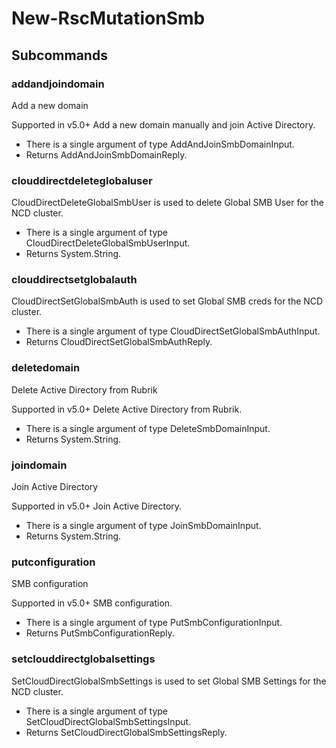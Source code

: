 # New-RscMutationSmb
## Subcommands
### addandjoindomain
Add a new domain

Supported in v5.0+
Add a new domain manually and join Active Directory.

- There is a single argument of type AddAndJoinSmbDomainInput.
- Returns AddAndJoinSmbDomainReply.
### clouddirectdeleteglobaluser
CloudDirectDeleteGlobalSmbUser is used to delete Global SMB User for the NCD cluster.

- There is a single argument of type CloudDirectDeleteGlobalSmbUserInput.
- Returns System.String.
### clouddirectsetglobalauth
CloudDirectSetGlobalSmbAuth is used to set Global SMB creds for the NCD
cluster.

- There is a single argument of type CloudDirectSetGlobalSmbAuthInput.
- Returns CloudDirectSetGlobalSmbAuthReply.
### deletedomain
Delete Active Directory from Rubrik

Supported in v5.0+
Delete Active Directory from Rubrik.

- There is a single argument of type DeleteSmbDomainInput.
- Returns System.String.
### joindomain
Join Active Directory

Supported in v5.0+
Join Active Directory.

- There is a single argument of type JoinSmbDomainInput.
- Returns System.String.
### putconfiguration
SMB configuration

Supported in v5.0+
SMB configuration.

- There is a single argument of type PutSmbConfigurationInput.
- Returns PutSmbConfigurationReply.
### setclouddirectglobalsettings
SetCloudDirectGlobalSmbSettings is used to set Global SMB Settings for
the NCD cluster.

- There is a single argument of type SetCloudDirectGlobalSmbSettingsInput.
- Returns SetCloudDirectGlobalSmbSettingsReply.
